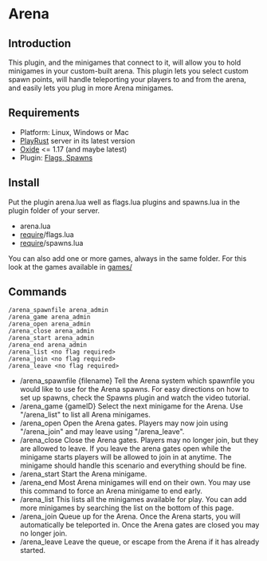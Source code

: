# Arena

## Introduction

This plugin, and the minigames that connect to it, will allow you to hold minigames in your custom-built arena. This plugin lets you select custom spawn points, will handle teleporting your players to and from the arena, and easily lets you plug in more Arena minigames.

## Requirements

+ Platform: Linux, Windows or Mac
+ [PlayRust](http://playrust.com/) server in its latest version
+ [Oxide](http://rustoxide.com/) <= 1.17 (and maybe latest)
+ Plugin: [Flags, Spawns](https://github.com/Foohx/Oxide-Arena/tree/master/require)

## Install

Put the plugin arena.lua well as flags.lua plugins and spawns.lua in the plugin folder of your server.
+ arena.lua
+ [require](https://github.com/Foohx/Oxide-Arena/tree/master/require)/flags.lua
+ [require](https://github.com/Foohx/Oxide-Arena/tree/master/require)/spawns.lua

You can also add one or more games, always in the same folder. For this look at the games available in [games/](https://github.com/Foohx/Oxide-Arena/tree/master/games)


## Commands

```
/arena_spawnfile arena_admin
/arena_game arena_admin
/arena_open arena_admin
/arena_close arena_admin
/arena_start arena_admin
/arena_end arena_admin
/arena_list <no flag required>
/arena_join <no flag required>
/arena_leave <no flag required>
```

+ /arena_spawnfile {filename}
Tell the Arena system which spawnfile you would like to use for the Arena spawns. For easy directions on how to set up spawns, check the Spawns plugin and watch the video tutorial.
+ /arena_game {gameID}
Select the next minigame for the Arena. Use "/arena_list" to list all Arena minigames.
+ /arena_open
Open the Arena gates. Players may now join using "/arena_join" and may leave using "/arena_leave".
+ /arena_close
Close the Arena gates. Players may no longer join, but they are allowed to leave. If you leave the arena gates open while the minigame starts players will be allowed to join in at anytime. The minigame should handle this scenario and everything should be fine.
+ /arena_start
Start the Arena minigame.
+ /arena_end
Most Arena minigames will end on their own. You may use this command to force an Arena minigame to end early.
+ /arena_list
This lists all the minigames available for play. You can add more minigames by searching the list on the bottom of this page.
+ /arena_join
Queue up for the Arena. Once the Arena starts, you will automatically be teleported in. Once the Arena gates are closed you may no longer join.
+ /arena_leave
Leave the queue, or escape from the Arena if it has already started.

